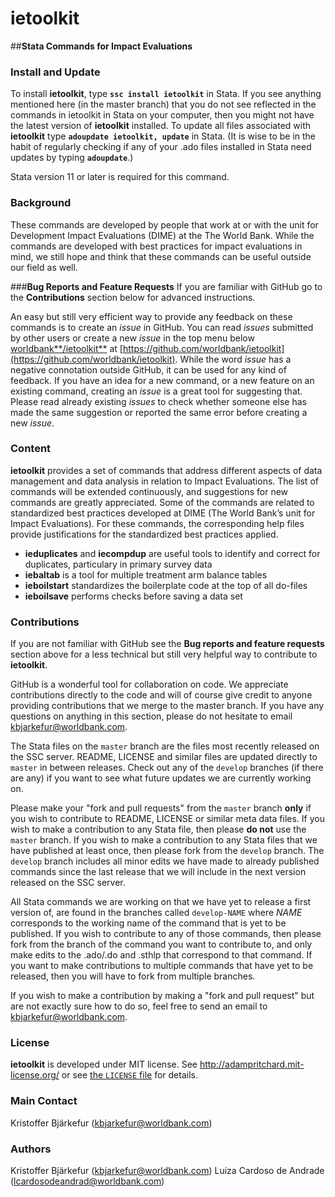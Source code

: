 ﻿**ietoolkit**
=====
##**Stata Commands for Impact Evaluations**

### **Install and Update**
To install **ietoolkit**, type **`ssc install ietoolkit`** in Stata. If you see anything mentioned here (in the master branch) that you do not see reflected in the commands in ietoolkit in Stata on your computer, then you might not have the latest version of **ietoolkit** installed. To update all files associated with **ietoolkit** type **`adoupdate ietoolkit, update`** in Stata. (It is wise to be in the habit of regularly checking if any of your .ado files installed in Stata need updates by typing **`adoupdate`**.)

Stata version 11 or later is required for this command.

### **Background**
These commands are developed by people that work at or with the unit for Development Impact Evaluations (DIME) at the The World Bank. While the commands are developed with best practices for impact evaluations in mind, we still hope and think that these commands can be useful outside our field as well.

###**Bug Reports and Feature Requests**
If you are familiar with GitHub go to the **Contributions** section below for advanced instructions.

An easy but still very efficient way to provide any feedback on these commands is to create an *issue* in GitHub. You can read *issues* submitted by other users or create a new *issue* in the top menu below [ worldbank**/ietoolkit**](https://github.com/worldbank/ietoolkit) at [https://github.com/worldbank/ietoolkit](https://github.com/worldbank/ietoolkit). While the word *issue* has a negative connotation outside GitHub, it can be used for any kind of feedback. If you have an idea for a new command, or a new feature on an existing command, creating an *issue* is a great tool for suggesting that. Please read already existing *issues* to check whether someone else has made the same suggestion or reported the same error before creating a new *issue*.


### **Content**

**ietoolkit** provides a set of commands that address different aspects of data management and data analysis in relation to Impact Evaluations. The list of commands will be extended continuously, and suggestions for new commands are greatly appreciated. Some of the commands are related to standardized best practices developed at DIME (The World Bank’s unit for Impact Evaluations). For these commands, the corresponding help files provide justifications for the standardized best practices applied. 

 - **ieduplicates** and **iecompdup** are useful tools to identify and correct for duplicates, particulary in primary survey data
 - **iebaltab** is a tool for multiple treatment arm balance tables
 - **ieboilstart** standardizes the boilerplate code at the top of all do-files
 - **ieboilsave** performs checks before saving a data set

### **Contributions**
If you are not familiar with GitHub see the **Bug reports and feature requests** section above for a less technical but still very helpful way to contribute to **ietoolkit**.

GitHub is a wonderful tool for collaboration on code. We appreciate contributions directly to the code and will of course give credit to anyone providing contributions that we merge to the master branch. If you have any questions on anything in this section, please do not hesitate to email kbjarkefur@worldbank.com.

The Stata files on the `master` branch are the files most recently released on the SSC server. README, LICENSE and similar files are updated directly to `master` in between releases. Check out any of the `develop` branches (if there are any) if you want to see what future updates we are currently working on.

Please make your "fork and pull requests" from the `master` branch **only** if you wish to contribute to README, LICENSE or similar meta data files. If you wish to make a contribution to any Stata file, then please **do not** use the `master` branch. If you wish to make a contribution to any Stata files that we have published at least once, then please fork from the `develop` branch. The `develop` branch includes all minor edits we have made to already published commands since the last release that we will include in the next version released on the SSC server.

All Stata commands we are working on that we have yet to release a first version of, are found in the branches called `develop-NAME` where *NAME* corresponds to the working name of the command that is yet to be published. If you wish to contribute to any of those commands, then please fork from the branch of the command you want to contribute to, and only make edits to the .ado/.do and .sthlp that correspond to that command. If you want to make contributions to multiple commands that have yet to be released, then you will have to fork from multiple branches.

If you wish to make a contribution by making a "fork and pull request" but are not exactly sure how to do so, feel free to send an email to kbjarkefur@worldbank.com.

### **License**
**ietoolkit** is developed under MIT license. See http://adampritchard.mit-license.org/ or see [the `LICENSE` file](https://github.com/worldbank/ietoolkit/blob/master/LICENSE) for details.

### **Main Contact**
Kristoffer Bjärkefur (kbjarkefur@worldbank.com)

### **Authors**
Kristoffer Bjärkefur (kbjarkefur@worldbank.com)
Luiza Cardoso de Andrade (lcardosodeandrad@worldbank.com)

